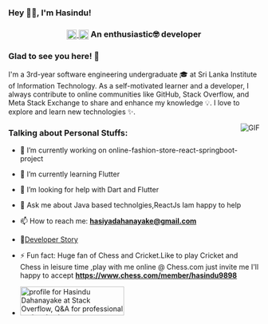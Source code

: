 ### Hey 👋🏽, I'm Hasindu!



<h3 align="center"><a href=https://stackoverflow.com/users/12547954/hasindu-dahanayake target="blank"><img align="center" src=https://cdn.jsdelivr.net/npm/simple-icons@3.0.1/icons/stackoverflow.svg alt="Hasindu1" height="20" width="20" />
<a href=https://meta.stackexchange.com/users/751179/hasindu-dahanayake target="blank"><img align="center" src=https://cdn.jsdelivr.net/npm/simple-icons@3.0.1/icons/stackexchange.svg alt="Hasindu1" height="20" width="20" /></a>  An 
enthusiastic🤓 developer </h3>

### Glad to see you here! 🤩 

I'm a 3rd-year software engineering undergraduate 🎓  at Sri Lanka Institute of Information Technology. As a self-motivated learner and a developer, I always contribute to online communities like GitHub, Stack Overflow, and Meta Stack Exchange to share and enhance my knowledge 💡. I love to explore and learn new technologies ✨. 


<img align="right" alt="GIF" src="https://media.giphy.com/media/836HiJc7pgzy8iNXCn/giphy.gif" />

### Talking about Personal Stuffs:

- 🔭 I’m currently working on online-fashion-store-react-springboot-project

- 🌱 I’m currently learning Flutter

- 🤔 I’m looking for help with Dart and Flutter

- 💬 Ask me about Java based technolgies,ReactJs Iam happy to help

- 📫 How to reach me: **hasiyadahanayake@gmail.com**

- 📝[Developer Story](https://stackoverflow.com/story/hasindudahanayake)

- ⚡ Fun fact: Huge fan of Chess and Cricket.Like to play Cricket and Chess in leisure time ,play with me online @ Chess.com just invite me I'll happy to accept **https://www.chess.com/member/hasindu9898**

- <a href="https://stackoverflow.com/users/12547954/hasindu-dahanayake?tab=profile"><img src="https://stackoverflow.com/users/flair/12547954.png?theme=dark" width="208" height="58" alt="profile for Hasindu Dahanayake at Stack Overflow, Q&amp;A for professional and enthusiast programmers" title="profile for Hasindu Dahanayake at Stack Overflow, Q&amp;A for professional and enthusiast programmers"></a>
